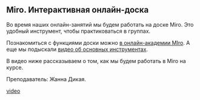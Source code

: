 ## Miro. Интерактивная онлайн-доска

Во время наших онлайн-занятий мы будем работать на доске Miro. Это удобный инструмент, чтобы практиковаться в группах. 

Познакомиться с функциями доски можно [в онлайн-академии MIro](https://miro.com/miroverse/welcome-to-miro/). А еще мы подыскали [видео об основных инструментах](https://www.youtube.com/watch?v=kQHcz1LgZbo). 

В видео ниже рассказываем о том, как мы будем работать в Miro на курсе. 

Преподаватель: Жанна Дикая.

[video](https://player.softculture.cc/embed/PRT/PRT_55.20.01_L99-1_Miro)